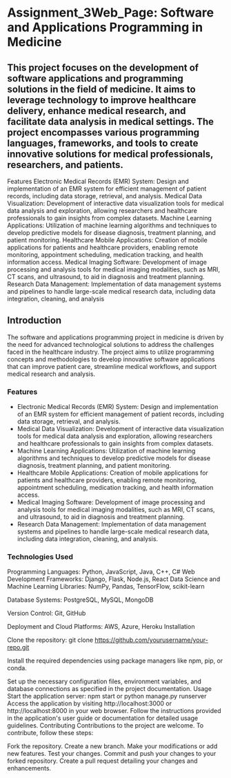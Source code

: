 # Assignment_3Web_Page: Software and Applications Programming in Medicine

## This project focuses on the development of software applications and programming solutions in the field of medicine. It aims to leverage technology to improve healthcare delivery, enhance medical research, and facilitate data analysis in medical settings. The project encompasses various programming languages, frameworks, and tools to create innovative solutions for medical professionals, researchers, and patients.

Features
Electronic Medical Records (EMR) System: Design and implementation of an EMR system for efficient management of patient records, including data storage, retrieval, and analysis.
Medical Data Visualization: Development of interactive data visualization tools for medical data analysis and exploration, allowing researchers and healthcare professionals to gain insights from complex datasets.
Machine Learning Applications: Utilization of machine learning algorithms and techniques to develop predictive models for disease diagnosis, treatment planning, and patient monitoring.
Healthcare Mobile Applications: Creation of mobile applications for patients and healthcare providers, enabling remote monitoring, appointment scheduling, medication tracking, and health information access.
Medical Imaging Software: Development of image processing and analysis tools for medical imaging modalities, such as MRI, CT scans, and ultrasound, to aid in diagnosis and treatment planning.
Research Data Management: Implementation of data management systems and pipelines to handle large-scale medical research data, including data integration, cleaning, and analysis

## Introduction
The software and applications programming project in medicine is driven by the need for advanced technological solutions to address the challenges faced in the healthcare industry. The project aims to utilize programming concepts and methodologies to develop innovative software applications that can improve patient care, streamline medical workflows, and support medical research and analysis.

### Features
* Electronic Medical Records (EMR) System: Design and implementation of an EMR system for efficient management of patient records, including data storage, retrieval, and analysis.
* Medical Data Visualization: Development of interactive data visualization tools for medical data analysis and exploration, allowing researchers and healthcare professionals to gain insights from complex datasets.
* Machine Learning Applications: Utilization of machine learning algorithms and techniques to develop predictive models for disease diagnosis, treatment planning, and patient monitoring.
* Healthcare Mobile Applications: Creation of mobile applications for patients and healthcare providers, enabling remote monitoring, appointment scheduling, medication tracking, and health information access.
* Medical Imaging Software: Development of image processing and analysis tools for medical imaging modalities, such as MRI, CT scans, and ultrasound, to aid in diagnosis and treatment planning.
* Research Data Management: Implementation of data management systems and pipelines to handle large-scale medical research data, including data integration, cleaning, and analysis.

### Technologies Used
Programming Languages: Python, JavaScript, Java, C++, C#
Web Development Frameworks: Django, Flask, Node.js, React
Data Science and Machine Learning Libraries: NumPy, Pandas, TensorFlow, scikit-learn

Database Systems: PostgreSQL, MySQL, MongoDB

Version Control: Git, GitHub

Deployment and Cloud Platforms: AWS, Azure, Heroku
Installation

Clone the repository: git clone https://github.com/yourusername/your-repo.git

Install the required dependencies using package managers like npm, pip, or conda.

Set up the necessary configuration files, environment variables, and database connections as specified in the project documentation.
Usage Start the application server: npm start or python manage.py runserver
Access the application by visiting http://localhost:3000 or http://localhost:8000 in your web browser.
Follow the instructions provided in the application's user guide or documentation for detailed usage guidelines.
Contributing
Contributions to the project are welcome. To contribute, follow these steps:

Fork the repository.
Create a new branch.
Make your modifications or add new features.
Test your changes.
Commit and push your changes to your forked repository.
Create a pull request detailing your changes and enhancements.
